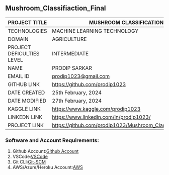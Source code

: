 ## Mushroom_Classifiaction_Final

| PROJECT TITLE | MUSHROOM CLASSIFICATION |
|----------|----------|
| TECHNOLOGIES| MACHINE LEARNING TECHNOLOGY|
|DOMAIN|AGRICULTURE|
|PROJECT DEFICULTIES LEVEL|INTERMEDIATE|
|NAME|PRODIP SARKAR|
|EMAIL ID|prodip1023@gmail.com|
|GITHUB LINK|https://github.com/prodip1023|
|DATE CREATED| 25th February, 2024|
|DATE MODIFIED| 27th February, 2024|
|KAGGLE LINK|https://www.kaggle.com/prodip1023|
|LINKEDN LINK|https://www.linkedin.com/in/prodip1023/|
|PROJECT LINK | https://github.com/prodip1023/Mushroom_Classifiaction_Final|

### Software and Account Requirements:

1. Github Account:[Github Account](https://github.com/)
2. VSCode:[VSCode](https://code.visualstudio.com/)
3. Git CLI:[Git-SCM](https://git-scm.com/)
4. AWS/Azure/Heroku Account:[AWS](https://aws.amazon.com/console/)
